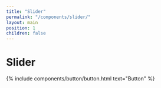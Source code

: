 ```yaml
---
title: "Slider"
permalink: "/components/slider/"
layout: main
position: 1
children: false
---
```


<h1>Slider</h1>
{% include components/button/button.html text="Button" %}